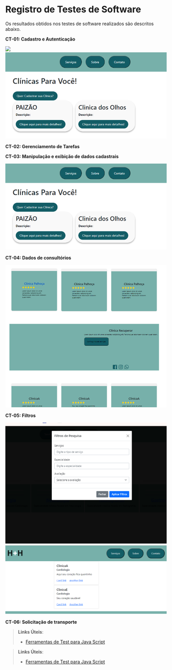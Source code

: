 # Registro de Testes de Software

Os resultados obtidos nos testes de software realizados são descritos abaixo. 

**CT-01: Cadastro e Autenticação**

<img src="https://github.com/ICEI-PUC-Minas-PMV-ADS/pmv-ads-2024-1-e2-proj-int-t4-HmoreH/blob/main/docs/img/Cadastrandocl%C3%ADnica.png">
<img src="https://github.com/ICEI-PUC-Minas-PMV-ADS/pmv-ads-2024-1-e2-proj-int-t4-HmoreH/blob/main/docs/img/cadastrofinalizadoddaclinica.png">

**CT-02: Gerenciamento de Tarefas**



**CT-03: Manipulação e exibição de dados cadastrais**

<img src="https://github.com/ICEI-PUC-Minas-PMV-ADS/pmv-ads-2024-1-e2-proj-int-t4-HmoreH/blob/main/docs/img/cadastrofinalizadoddaclinica.png">

**CT-04: Dados de consultórios**

<img src="https://github.com/ICEI-PUC-Minas-PMV-ADS/pmv-ads-2024-1-e2-proj-int-t4-HmoreH/blob/main/docs/img/ClinicasHomePage.png">


**CT-05: Filtros**

<img src="https://github.com/ICEI-PUC-Minas-PMV-ADS/pmv-ads-2024-1-e2-proj-int-t4-HmoreH/blob/main/docs/img/Filtrodepesquisa(modal).png">
<img src="https://github.com/ICEI-PUC-Minas-PMV-ADS/pmv-ads-2024-1-e2-proj-int-t4-HmoreH/blob/main/docs/img/Filtroselecionado.png">

**CT-06: Solicitação de transporte**


> **Links Úteis**:
> - [Ferramentas de Test para Java Script](https://geekflare.com/javascript-unit-testing/)

> **Links Úteis**:
> - [Ferramentas de Test para Java Script](https://geekflare.com/javascript-unit-testing/)

